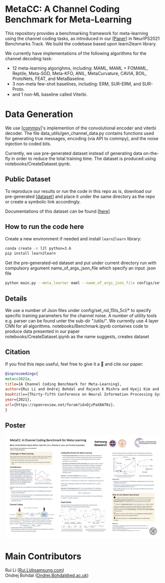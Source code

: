 # MetaCC: A Channel Coding Benchmark for Meta-Learning

This repository provides a benchmarking framework for meta-learning using the channel coding tasks, as introduced in our [[Paper](https://arxiv.org/pdf/2107.07579.pdf)] in NeurIPS2021 Benchmarks Track. We build the codebase based upon learn2learn library.  

We currently have implementations of the following algorithms for the channel decoding task:   
- 12 meta-learning algorighms, including: MAML, MAML + FOMAML, Reptile, Meta-SGD, Meta-KFO, ANIL, MetaCurvature, CAVIA, BOIL, ProtoNets, FEAT, and MetaBaseline.  
- 3 non-meta few-shot baselines, including: ERM, SUR-ERM, and SUR-Proto.   
- and 1 non-ML baseline called Viterbi.  

# Data Generation  
We use [[commpy](https://github.com/veeresht/CommPy/blob/master/doc/index.rst)]'s implemention of the convolutional encoder and viterbi decoder. 
The file data_utils/gen_channel_data.py contains functions used for generating true messages, encoding (via API to commpy), and the noise injection to coded bits. 

Currently, we use pre-generated dataset instead of generating data on-the-fly in order to reduce the total training time. The dataset is produced using notebooks/CreateDataset.ipynb. 


## Public Dataset
To reproduce our results or run the code in this repo as is, download our pre-generated [[dataset](https://drive.google.com/drive/folders/1QTTPxyylBJntAru2b_KZ39tNZZMl_WfG?usp=sharing)] and place it under the same directory as the repo or create a symbolic link accordingly. 

Documentations of this dataset can be found  [[here](https://github.com/ruihuili/MetaCC/tree/master/dataset)]

## How to run the code here  
Create a new environment if needed and install ``learn2learn`` library:  
```bash
conda create -n l2l python=3.6
pip install learn2learn
```
Get the pre-generated-ed dataset and put under current directory run with compulsory argument name_of_args_json_file which specify an input .json file  

```bash
python main.py --meta_learner maml --name_of_args_json_file configs/set_nd_15ts_5cls/awgn_mid_higher.json  
```

## Details
We use a number of Json files under config/set_nd_15ts_5cl/* to specify specific training parameters for the channel noise. A number of utility tools e.g. parser can be found unter the sub-dir "/utils/". We currently use 4 layer CNN for all algorithms. 
notebooks/Benchmark.ipynb containes code to produce data presented in our paper  
notebooks/CreateDataset.ipynb as the name suggests, creates dataset


## Citation
If you find this repo useful, feel free to give it a :star2: and cite our paper:  

```bibtex
@inproceedings{
metacc2021a,  
title={A Channel Coding Benchmark for Meta-Learning},  
author={Rui Li and Ondrej Bohdal and Rajesh K Mishra and Hyeji Kim and Da Li and Nicholas Donald Lane and Timothy Hospedales},  
booktitle={Thirty-fifth Conference on Neural Information Processing Systems Datasets and Benchmarks Track},  
year={2021},  
url={https://openreview.net/forum?id=DjzPaX8AT0z}. 
}
```

## Poster 

![poster](./docs/NeurIPS21_poster.png)

# Main Contributors 
Rui Li (Rui.Li@samsung.com)   
Ondrej Bohdal (Ondrej.Bohdal@ed.ac.uk)  
